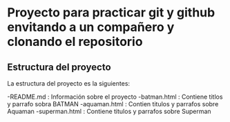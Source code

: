 # Proyecto para practicar git y github envitando a un compañero y clonando el repositorio


## Estructura del proyecto

La estructura del proyecto es la siguientes:

-README.md : Información sobre el proyecto
-batman.html : Contiene titlos y parrafo sobra BATMAN
-aquaman.html : Contien titulos y parrafos sobre Aquaman
-superman.html : Contiene titulos y parrafos sobre Superman